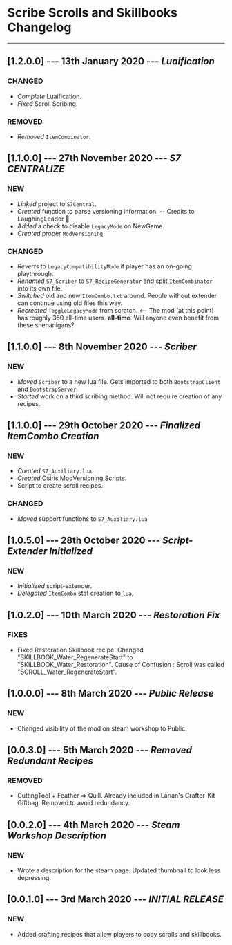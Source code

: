 # Scribe Scrolls and Skillbooks Changelog

----------

## [1.2.0.0] --- 13th January 2020 --- **_Luaification_**

### CHANGED

* _Complete_ Luaification.
* _Fixed_ Scroll Scribing.

### REMOVED

* _Removed_ `ItemCombinator`.

## [1.1.0.0] --- 27th November 2020 --- **_S7 CENTRALIZE_**

### NEW

* _Linked_ project to `S7Central`.
* _Created_ function to parse versioning information. -- Credits to LaughingLeader 💯
* _Added_ a check to disable `LegacyMode` on NewGame.
* _Created_ proper `ModVersioning`.

### CHANGED

* _Reverts_ to `LegacyCompatibilityMode` if player has an on-going playthrough.
* _Renamed_ `S7_Scriber` to `S7_RecipeGenerator` and split `ItemCombinator` into its own file.
* _Switched_ old and new `ItemCombo.txt` around. People without extender can continue using old files this way.
* _Recreated_ `ToggleLegacyMode` from scratch. <-- The mod (at this point) has roughly 350 all-time users. **all-time**. Will anyone even benefit from these shenanigans?

## [1.1.0.0] --- 8th November 2020 --- **_Scriber_**

### NEW

* _Moved_ `Scriber` to a new lua file. Gets imported to both `BootstrapClient` and `BootstrapServer`.
* _Started_ work on a third scribing method. Will not require creation of any recipes.

## [1.1.0.0] --- 29th October 2020 --- **_Finalized ItemCombo Creation_**

### NEW

* _Created_ `S7_Auxiliary.lua`
* _Created_ Osiris ModVersioning Scripts.
* Script to create scroll recipes.

### CHANGED

* _Moved_ support functions to `S7_Auxiliary.lua`

## [1.0.5.0] --- 28th October 2020 --- **_Script-Extender Initialized_**

### NEW

* _Initialized_ script-extender.
* _Delegated_ `ItemCombo` stat creation to `lua`.

## [1.0.2.0] --- 10th March 2020 --- *_Restoration Fix_*

### FIXES

* Fixed Restoration Skillbook recipe. Changed "SKILLBOOK_Water_RegenerateStart" to "SKILLBOOK_Water_Restoration". Cause of Confusion : Scroll was called "SCROLL_Water_RegenerateStart".

## [1.0.0.0] --- 8th March 2020 --- *_Public Release_*

### NEW

* Changed visibility of the mod on steam workshop to Public.

## [0.0.3.0] --- 5th March 2020 --- *_Removed Redundant Recipes_*

### REMOVED

* CuttingTool + Feather => Quill. Already included in Larian's Crafter-Kit Giftbag. Removed to avoid redundancy.

## [0.0.2.0] --- 4th March 2020 --- *_Steam Workshop Description_*

### NEW

* Wrote a description for the steam page. Updated thumbnail to look less depressing.

## [0.0.1.0] --- 3rd March 2020 --- *_INITIAL RELEASE_*

### NEW

* Added crafting recipes that allow players to copy scrolls and skillbooks.
